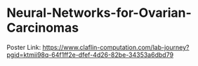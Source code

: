 # Neural-Networks-for-Ovarian-Carcinomas

Poster Link: https://www.claflin-computation.com/lab-journey?pgid=ktmii98q-64f1ff2e-dfef-4d26-82be-34353a6dbd79
